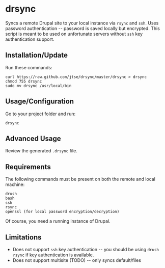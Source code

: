 drsync
=======
Syncs a remote Drupal site to your local instance via ```rsync``` and ```ssh```. Uses password authentication -- password is saved locally but encrypted. This script is meant to be used on unfortunate servers without ```ssh``` key authentication support.

Installation/Update
-------------------
Run these commands:

```
curl https://raw.github.com/jtse/drsync/master/drsync > drsync
chmod 755 drsync
sudo mv drsync /usr/local/bin
```

Usage/Configuration
-------------------
Go to your project folder and run:

```
drsync
```

Advanced Usage
--------------
Review the generated ```.drsync``` file.

Requirements
------------
The following commands must be present on both the remote and local machine:

```
drush
bash
ssh
rsync
openssl (for local password encryption/decryption)
```

Of course, you need a running instance of Drupal.

Limitations
-----------
* Does not support ```ssh``` key authentication -- you should be using ```drush rsync``` if key authentication is available.
* Does not support multisite (TODO) -- only syncs default/files
